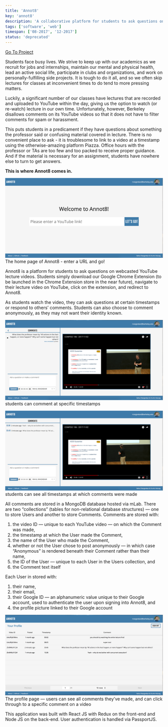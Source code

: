 ```yaml
---
title: 'Annot8'
key: 'annot8'
description: 'A collaborative platform for students to ask questions on webcasted YouTube lectures.'
tags: ['software', 'web']
timespan: ['08-2017', '12-2017']
status: 'deprecated'
---
```


[Go To Project](http://annot8.net)

Students face busy lives. We strive to keep up with our academics as we recruit for jobs and internships, maintain our mental and physical health, lead an active social life, participate in clubs and organizations, and work on personally-fulfilling side projects. It is tough to do it all, and so we often skip lectures for classes at inconvenient times to do tend to more pressing matters.

Luckily, a significant number of our classes have lectures that are recorded and uploaded to YouTube within the day, giving us the option to watch (or re-watch) lecture in our own time. Unfortunately, however, Berkeley disallows comments on its YouTube videos so that it does not have to filter comments for spam or harassment.

This puts students in a predicament if they have questions about something the professor said or confusing material covered in lecture. There is no convenient place to ask - it is troublesome to link to a video at a timestamp using the otherwise-amazing platform Piazza. Office hours with the professor or TAs are too few and too packed to receive proper guidance. And if the material is necessary for an assignment, students have nowhere else to turn to get answers.

**This is where Annot8 comes in.**

![home page of Annot8](./home.png)
The home page of Annot8 - enter a URL and go!

Annot8 is a platform for students to ask questions on webcasted YouTube lecture videos. Students simply download our Google Chrome Extension (to be launched in the Chrome Extension store in the near future), navigate to their lecture video on YouTube, click on the extension, and redirect to Annot8.

As students watch the video, they can ask questions at certain timestamps or respond to others’ comments. Students can also choose to comment anonymously, as they may not want their identity known.

![enter a comment at a timestamp](./timestamp-comment.png)
students can comment at specific timestamps

![see all comments on the video](./video-comment.png)
students can see all timestamps at which comments were made

All comments are stored in a MongoDB database hosted via mLab. There are two “collections” (tables for non-relational database structures) — one to store Users and another to store Comments. Comments are stored with:

1.  the video ID — unique to each YouTube video — on which the Comment was made,
2.  the timestamp at which the User made the Comment,
3.  the name of the User who made the Comment,
4.  whether or not the User chose to post anonymously — in which case “Anonymous” is rendered beneath their Comment rather than their name,
5.  the ID of the User — unique to each User in the Users collection, and
6.  the Comment text itself

Each User in stored with:

1.  their name,
2.  their email,
3.  their Google ID — an alphanumeric value unique to their Google account, used to authenticate the user upon signing into Annot8, and
4.  the profile picture linked to their Google account

![see all comments on the video](./profile.png)
The profile page — users can see all comments they’ve made, and can click through to a specific comment on a video

This application was built with React JS with Redux on the front-end and Node JS on the back-end. User authentication is handled via PassportJS.
